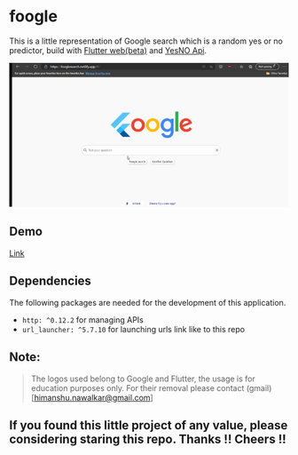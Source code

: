 # foogle

This is a little representation of Google search which is a random yes or no predictor, build with [Flutter web(beta)](https://flutter.dev/web) and [YesNO Api](https://yesno.wtf/api).

![](demo/foogle.gif)

## Demo
[Link](https://fooglesearch.netlify.app)
## Dependencies

The following packages are needed for the development of this application.

- `http: ^0.12.2` for managing APIs
- `url_launcher: ^5.7.10` for launching urls link like to this repo

## Note:
> The logos used belong to Google and Flutter, the usage is for education purposes only.
> For their removal please contact (gmail)[himanshu.nawalkar@gmail.com]

## If you found this little project of any value, please considering staring this repo. Thanks !! Cheers !!
